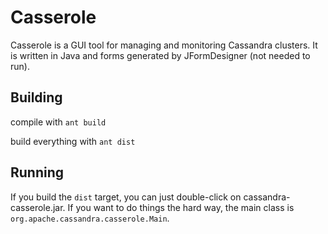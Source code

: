 # Casserole

Casserole is a GUI tool for managing and monitoring Cassandra clusters.  It is
written in Java and forms generated by JFormDesigner (not needed to run).

## Building

compile with `ant build`

build everything with `ant dist`

## Running

If you build the `dist` target, you can just double-click on cassandra-casserole.jar.
If you want to do things the hard way, the main class is `org.apache.cassandra.casserole.Main`.